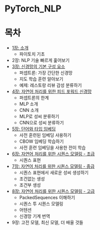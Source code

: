 # PyTorch_NLP

목차
=================

<!--ts-->
* [1장: 소개](https://github.com/rickiepark/nlp-with-pytorch/tree/main/chapter_1)
  * 파이토치 기초
* 2장: NLP 기술 빠르게 훑어보기
* [3장: 신경망의 기본 구성 요소](https://github.com/rickiepark/nlp-with-pytorch/tree/main/chapter_3)
  * 퍼셉트론: 가장 간단한 신경망
  * 지도 학습 훈련 알아보기
  * 예제: 레스토랑 리뷰 감성 분류하기
* [4장: 자연어 처리를 위한 피드 포워드 신경망](https://github.com/rickiepark/nlp-with-pytorch/tree/main/chapter_4)
  * 퍼셉트론의 한계
  * MLP 소개
  * CNN 소개
  * MLP로 성씨 분류하기
  * CNN으로 성씨 분류하기
* [5장: 단어와 타입 임베딩](https://github.com/rickiepark/nlp-with-pytorch/tree/main/chapter_5)
  * 사전 훈련된 임베딩 사용하기
  * CBOW 임베딩 학습하기
  * 사전 훈련 임베딩을 사용한 전이 학습
* [6장: 자연어 처리를 위한 시퀀스 모델링 - 초급](https://github.com/rickiepark/nlp-with-pytorch/tree/main/chapter_6)
  * 시퀀스 표현
* [7장: 자연어 처리를 위한 시퀀스 모델링 - 중급](https://github.com/rickiepark/nlp-with-pytorch/tree/main/chapter_7)
  * 시퀀스 표현에서 새로운 성씨 생성하기
  * 조건없는 생성
  * 조건부 생성
* [8장: 자연어 처리를 위한 시퀀스 모델링 - 고급](https://github.com/rickiepark/nlp-with-pytorch/tree/main/chapter_8)
  * PackedSequences 이해하기
  * 시퀀스 투 시퀀스 모델링
  * 어텐션
  * 신경망 기계 번역
* 9장: 고전 모델, 최신 모델, 더 배울 것들
<!--te-->

